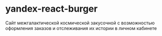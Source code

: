 # yandex-react-burger
Сайт межгалактической космической закусочной с возможностью оформления заказов и отслеживания их истории в личном кабинете

